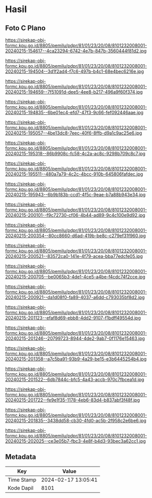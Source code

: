# Hasil

## Foto C Plano

https://sirekap-obj-formc.kpu.go.id/8805/pemilu/pdpr/81/01/23/20/08/8101232008001-20240215-154617--4ca23294-6742-4e7b-847b-3560444f81d2.jpg

https://sirekap-obj-formc.kpu.go.id/8805/pemilu/pdpr/81/01/23/20/08/8101232008001-20240215-194504--3d1f2ad4-f7c6-497b-b4c1-68e4bec6216e.jpg

https://sirekap-obj-formc.kpu.go.id/8805/pemilu/pdpr/81/01/23/20/08/8101232008001-20240215-194659--7f51091d-dee5-4ee8-b217-496a9f60f374.jpg

https://sirekap-obj-formc.kpu.go.id/8805/pemilu/pdpr/81/01/23/20/08/8101232008001-20240215-194835--6be01ec4-efd7-47f3-9c66-fef092446aae.jpg

https://sirekap-obj-formc.kpu.go.id/8805/pemilu/pdpr/81/01/23/20/08/8101232008001-20240215-195057--4be13dc8-7eec-40f6-8ffb-d9a1c9ac25e6.jpg

https://sirekap-obj-formc.kpu.go.id/8805/pemilu/pdpr/81/01/23/20/08/8101232008001-20240215-195318--86b9908c-fc58-4c2a-ac8c-9298b709c8c7.jpg

https://sirekap-obj-formc.kpu.go.id/8805/pemilu/pdpr/81/01/23/20/08/8101232008001-20240215-195511--480a7a79-4c2c-4bcc-910b-645806fafdec.jpg

https://sirekap-obj-formc.kpu.go.id/8805/pemilu/pdpr/81/01/23/20/08/8101232008001-20240215-195943--6b9b183b-ccd1-4f5c-9eae-b7a88b943e34.jpg

https://sirekap-obj-formc.kpu.go.id/8805/pemilu/pdpr/81/01/23/20/08/8101232008001-20240215-200101--f9c72730-cf06-4b44-ad89-9c4c100e9d92.jpg

https://sirekap-obj-formc.kpu.go.id/8805/pemilu/pdpr/81/01/23/20/08/8101232008001-20240215-200354--80cc8660-d6ad-419b-be8c-c279ef31f960.jpg

https://sirekap-obj-formc.kpu.go.id/8805/pemilu/pdpr/81/01/23/20/08/8101232008001-20240215-200521--83572ca0-141e-4f79-acea-bba77edcfe05.jpg

https://sirekap-obj-formc.kpu.go.id/8805/pemilu/pdpr/81/01/23/20/08/8101232008001-20240215-200705--be0065b3-4de1-4ce5-a4be-f4cdc74f2cce.jpg

https://sirekap-obj-formc.kpu.go.id/8805/pemilu/pdpr/81/01/23/20/08/8101232008001-20240215-200921--da1d08f0-fa89-4037-a6dd-c793035bf8d2.jpg

https://sirekap-obj-formc.kpu.go.id/8805/pemilu/pdpr/81/01/23/20/08/8101232008001-20240215-201123--efaf8d69-ebb8-4dd2-9107-f1bdff49554d.jpg

https://sirekap-obj-formc.kpu.go.id/8805/pemilu/pdpr/81/01/23/20/08/8101232008001-20240215-201246--20799723-8944-4de2-9ab7-0f1176e15463.jpg

https://sirekap-obj-formc.kpu.go.id/8805/pemilu/pdpr/81/01/23/20/08/8101232008001-20240215-201358--a7c5ba91-93b9-4a29-be15-e3b6445254b4.jpg

https://sirekap-obj-formc.kpu.go.id/8805/pemilu/pdpr/81/01/23/20/08/8101232008001-20240215-201522--6db7844c-bfc5-4a43-accb-970c7fbcea1d.jpg

https://sirekap-obj-formc.kpu.go.id/8805/pemilu/pdpr/81/01/23/20/08/8101232008001-20240215-201722--fe9e1f35-1178-4eb6-83d4-b837abf3f48f.jpg

https://sirekap-obj-formc.kpu.go.id/8805/pemilu/pdpr/81/01/23/20/08/8101232008001-20240215-201835--3438dd58-cb30-4fd0-ac5b-2f958c2e6be6.jpg

https://sirekap-obj-formc.kpu.go.id/8805/pemilu/pdpr/81/01/23/20/08/8101232008001-20240215-202025--ce3e05b7-fbc3-4e8f-b4d3-93bec3a62cc1.jpg


## Metadata

| Key        | Value               |
| ---------- | ------------------- |
| Time Stamp | 2024-02-17 13:05:41 |
| Kode Dapil | 8101                |



